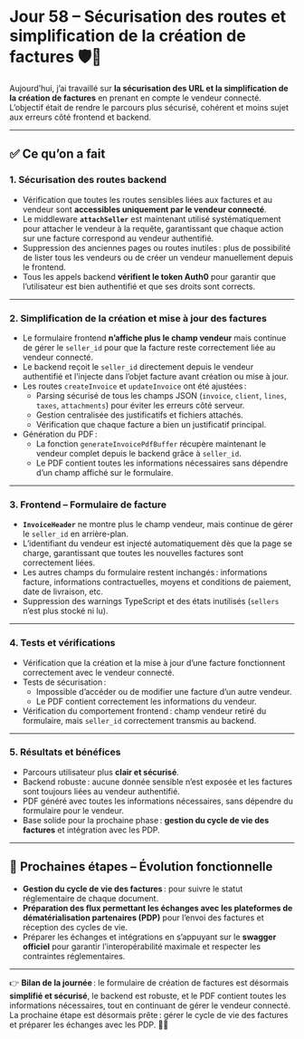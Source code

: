 # Jour 58 – Sécurisation des routes et simplification de la création de factures 🛡️🧾

Aujourd’hui, j’ai travaillé sur **la sécurisation des URL et la simplification de la création de factures** en prenant en compte le vendeur connecté. L’objectif était de rendre le parcours plus sécurisé, cohérent et moins sujet aux erreurs côté frontend et backend.  

---

## ✅ Ce qu’on a fait

### 1. Sécurisation des routes backend

* Vérification que toutes les routes sensibles liées aux factures et au vendeur sont **accessibles uniquement par le vendeur connecté**.
* Le middleware **`attachSeller`** est maintenant utilisé systématiquement pour attacher le vendeur à la requête, garantissant que chaque action sur une facture correspond au vendeur authentifié.
* Suppression des anciennes pages ou routes inutiles : plus de possibilité de lister tous les vendeurs ou de créer un vendeur manuellement depuis le frontend.  
* Tous les appels backend **vérifient le token Auth0** pour garantir que l’utilisateur est bien authentifié et que ses droits sont corrects.

---

### 2. Simplification de la création et mise à jour des factures

* Le formulaire frontend **n’affiche plus le champ vendeur** mais continue de gérer le `seller_id` pour que la facture reste correctement liée au vendeur connecté.
* Le backend reçoit le `seller_id` directement depuis le vendeur authentifié et l’injecte dans l’objet facture avant création ou mise à jour.
* Les routes `createInvoice` et `updateInvoice` ont été ajustées :
  - Parsing sécurisé de tous les champs JSON (`invoice`, `client`, `lines`, `taxes`, `attachments`) pour éviter les erreurs côté serveur.
  - Gestion centralisée des justificatifs et fichiers attachés.
  - Vérification que chaque facture a bien un justificatif principal.
* Génération du PDF :
  - La fonction `generateInvoicePdfBuffer` récupère maintenant le vendeur complet depuis le backend grâce à `seller_id`.
  - Le PDF contient toutes les informations nécessaires sans dépendre d’un champ affiché sur le formulaire.

---

### 3. Frontend – Formulaire de facture

* **`InvoiceHeader`** ne montre plus le champ vendeur, mais continue de gérer le `seller_id` en arrière-plan.
* L’identifiant du vendeur est injecté automatiquement dès que la page se charge, garantissant que toutes les nouvelles factures sont correctement liées.
* Les autres champs du formulaire restent inchangés : informations facture, informations contractuelles, moyens et conditions de paiement, date de livraison, etc.
* Suppression des warnings TypeScript et des états inutilisés (`sellers` n’est plus stocké ni lu).

---

### 4. Tests et vérifications

* Vérification que la création et la mise à jour d’une facture fonctionnent correctement avec le vendeur connecté.
* Tests de sécurisation :
  - Impossible d’accéder ou de modifier une facture d’un autre vendeur.
  - Le PDF contient correctement les informations du vendeur.
* Vérification du comportement frontend : champ vendeur retiré du formulaire, mais `seller_id` correctement transmis au backend.

---

### 5. Résultats et bénéfices

* Parcours utilisateur plus **clair et sécurisé**.
* Backend robuste : aucune donnée sensible n’est exposée et les factures sont toujours liées au vendeur authentifié.
* PDF généré avec toutes les informations nécessaires, sans dépendre du formulaire pour le vendeur.
* Base solide pour la prochaine phase : **gestion du cycle de vie des factures** et intégration avec les PDP.

---

## 📌 Prochaines étapes – Évolution fonctionnelle

* **Gestion du cycle de vie des factures** : pour suivre le statut réglementaire de chaque document.  
* **Préparation des flux permettant les échanges avec les plateformes de dématérialisation partenaires (PDP)** pour l’envoi des factures et réception des cycles de vie.  
* Préparer les échanges et intégrations en s’appuyant sur le **swagger officiel** pour garantir l’interopérabilité maximale et respecter les contraintes réglementaires.

---

👉 **Bilan de la journée** : le formulaire de création de factures est désormais **simplifié et sécurisé**, le backend est robuste, et le PDF contient toutes les informations nécessaires, tout en continuant de gérer le vendeur connecté. La prochaine étape est désormais prête : gérer le cycle de vie des factures et préparer les échanges avec les PDP. 💪✨
